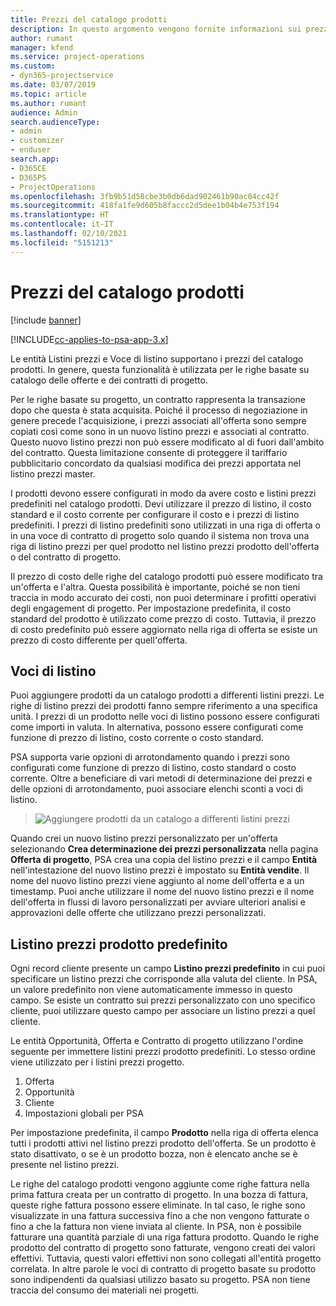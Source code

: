 ```yaml
---
title: Prezzi del catalogo prodotti
description: In questo argomento vengono fornite informazioni sui prezzi del catalogo prodotti in Dynamics 365 Project Service Automation (PSA).
author: rumant
manager: kfend
ms.service: project-operations
ms.custom:
- dyn365-projectservice
ms.date: 03/07/2019
ms.topic: article
ms.author: rumant
audience: Admin
search.audienceType:
- admin
- customizer
- enduser
search.app:
- D365CE
- D365PS
- ProjectOperations
ms.openlocfilehash: 3fb9b51d58cbe3b0db6dad902461b90ac04cc42f
ms.sourcegitcommit: 418fa1fe9d605b8faccc2d5dee1b04b4e753f194
ms.translationtype: HT
ms.contentlocale: it-IT
ms.lasthandoff: 02/10/2021
ms.locfileid: "5151213"
---
```

# <a name="product-catalog-pricing"></a>Prezzi del catalogo prodotti 

[!include [banner](../includes/psa-now-project-operations.md)]

[!INCLUDE[cc-applies-to-psa-app-3.x](../includes/cc-applies-to-psa-app-3x.md)]


Le entità Listini prezzi e Voce di listino supportano i prezzi del catalogo prodotti. In genere, questa funzionalità è utilizzata per le righe basate su catalogo delle offerte e dei contratti di progetto.

Per le righe basate su progetto, un contratto rappresenta la transazione dopo che questa è stata acquisita. Poiché il processo di negoziazione in genere precede l'acquisizione, i prezzi associati all'offerta sono sempre copiati così come sono in un nuovo listino prezzi e associati al contratto. Questo nuovo listino prezzi non può essere modificato al di fuori dall'ambito del contratto. Questa limitazione consente di proteggere il tariffario pubblicitario concordato da qualsiasi modifica dei prezzi apportata nel listino prezzi master.

I prodotti devono essere configurati in modo da avere costo e listini prezzi predefiniti nel catalogo prodotti. Devi utilizzare il prezzo di listino, il costo standard e il costo corrente per configurare il costo e i prezzi di listino predefiniti. I prezzi di listino predefiniti sono utilizzati in una riga di offerta o in una voce di contratto di progetto solo quando il sistema non trova una riga di listino prezzi per quel prodotto nel listino prezzi prodotto dell'offerta o del contratto di progetto.

Il prezzo di costo delle righe del catalogo prodotti può essere modificato tra un'offerta e l'altra. Questa possibilità è importante, poiché se non tieni traccia in modo accurato dei costi, non puoi determinare i profitti operativi degli engagement di progetto. Per impostazione predefinita, il costo standard del prodotto è utilizzato come prezzo di costo. Tuttavia, il prezzo di costo predefinito può essere aggiornato nella riga di offerta se esiste un prezzo di costo differente per quell'offerta.

## <a name="price-list-items"></a>Voci di listino

Puoi aggiungere prodotti da un catalogo prodotti a differenti listini prezzi. Le righe di listino prezzi dei prodotti fanno sempre riferimento a una specifica unità. I prezzi di un prodotto nelle voci di listino possono essere configurati come importi in valuta. In alternativa, possono essere configurati come funzione di prezzo di listino, costo corrente o costo standard.

PSA supporta varie opzioni di arrotondamento quando i prezzi sono configurati come funzione di prezzo di listino, costo standard o costo corrente. Oltre a beneficiare di vari metodi di determinazione dei prezzi e delle opzioni di arrotondamento, puoi associare elenchi sconti a voci di listino. 

> ![Aggiungere prodotti da un catalogo a differenti listini prezzi](media/basic-guide-16.png)

Quando crei un nuovo listino prezzi personalizzato per un'offerta selezionando **Crea determinazione dei prezzi personalizzata** nella pagina **Offerta di progetto**, PSA crea una copia del listino prezzi e il campo **Entità** nell'intestazione del nuovo listino prezzi è impostato su **Entità vendite**. Il nome del nuovo listino prezzi viene aggiunto al nome dell'offerta e a un timestamp. Puoi anche utilizzare il nome del nuovo listino prezzi e il nome dell'offerta in flussi di lavoro personalizzati per avviare ulteriori analisi e approvazioni delle offerte che utilizzano prezzi personalizzati.

 
## <a name="default-product-price-list"></a>Listino prezzi prodotto predefinito
Ogni record cliente presente un campo **Listino prezzi predefinito** in cui puoi specificare un listino prezzi che corrisponde alla valuta del cliente. In PSA, un valore predefinito non viene automaticamente immesso in questo campo. Se esiste un contratto sui prezzi personalizzato con uno specifico cliente, puoi utilizzare questo campo per associare un listino prezzi a quel cliente.

Le entità Opportunità, Offerta e Contratto di progetto utilizzano l'ordine seguente per immettere listini prezzi prodotto predefiniti. Lo stesso ordine viene utilizzato per i listini prezzi progetto.

1.  Offerta
2.  Opportunità
3.  Cliente
4.  Impostazioni globali per PSA

Per impostazione predefinita, il campo **Prodotto** nella riga di offerta elenca tutti i prodotti attivi nel listino prezzi prodotto dell'offerta. Se un prodotto è stato disattivato, o se è un prodotto bozza, non è elencato anche se è presente nel listino prezzi. 

Le righe del catalogo prodotti vengono aggiunte come righe fattura nella prima fattura creata per un contratto di progetto. In una bozza di fattura, queste righe fattura possono essere eliminate. In tal caso, le righe sono visualizzate in una fattura successiva fino a che non vengono fatturate o fino a che la fattura non viene inviata al cliente. In PSA, non è possibile fatturare una quantità parziale di una riga fattura prodotto. Quando le righe prodotto del contratto di progetto sono fatturate, vengono creati dei valori effettivi. Tuttavia, questi valori effettivi non sono collegati all'entità progetto correlata. In altre parole le voci di contratto di progetto basate su prodotto sono indipendenti da qualsiasi utilizzo basato su progetto. PSA non tiene traccia del consumo dei materiali nei progetti.
